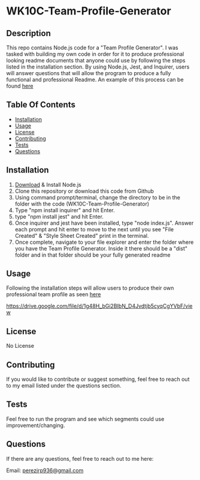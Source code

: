   # WK10C-Team-Profile-Generator

  ## Description
  This repo contains Node.js code for a "Team Profile Generator". I was tasked with building my own code in order for it to produce professional looking readme documents that anyone could use by following the steps listed in the installation section. By using Node.js, Jest, and Inquirer, users will answer questions that will allow the program to produce a fully functional and professional Readme. An example of this process can be found [here](#usage)



  ## Table Of Contents
  * [Installation](#installation)
  * [Usage](#usage)
  * [License](#license)
  * [Contributing](#contributing)
  * [Tests](#tests)
  * [Questions](#questions)
  

  ## Installation
  1. [Download](https://nodejs.org/en/download/) & Install Node.js
  2. Clone this repository or download this code from Github
  3. Using command prompt/terminal, change the directory to be in the folder with the code (WK10C-Team-Profile-Generator)
  4. Type "npm install inquirer" and hit Enter.
  5. type "npm install jest" and hit Enter.
  6. Once inquirer and jest have been installed, type "node index.js". Answer each prompt and hit enter to move to the next until you see "File Created" & "Style Sheet Created" print in the terminal.
  7. Once complete, navigate to your file explorer and enter the folder where you have the Team Profile Generator. Inside it there should be a "dist" folder and in that folder should be your fully generated readme


  ## Usage
  Following the installation steps will allow users to produce their own professional team profile as seen [here](https://drive.google.com/file/d/1g48H_bGi2BIbN_D4Jvdtjb5cyqCgYVbF/view)
  
  https://drive.google.com/file/d/1g48H_bGi2BIbN_D4Jvdtjb5cyqCgYVbF/view
  

  ## License
  No License

  ## Contributing
  If you would like to contribute or suggest something, feel free to reach out to my email
  listed under the questions section.

  ## Tests
  Feel free to run the program and see which segments could use improvement/changing.

  ## Questions
  If there are any questions, feel free to reach out to me here:

  Email: perezjrp936@gmail.com

